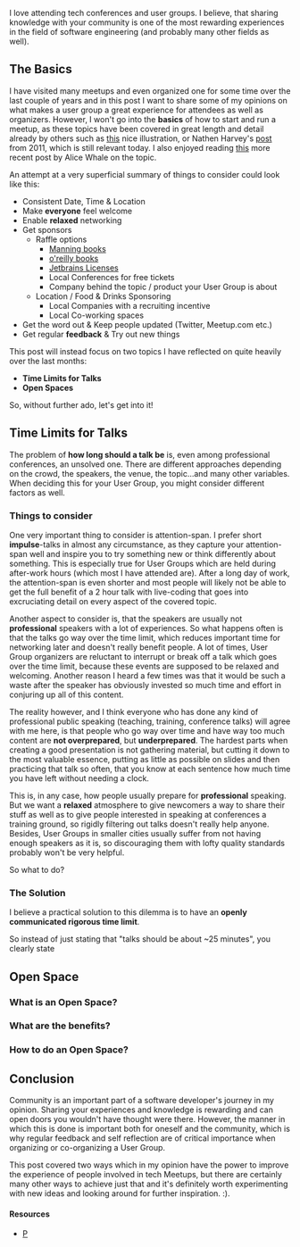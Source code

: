 I love attending tech conferences and user groups. I believe, that sharing knowledge with your community is one of the most rewarding experiences in the field of software engineering (and probably many other fields as well). 

## The Basics

I have visited many meetups and even organized one for some time over the last couple of years and in this post I want to share some of my opinions on what makes a user group a great experience for attendees as well as organizers. However, I won't go into the **basics** of how to start and run a meetup, as these topics have been covered in great length and detail already by others such as [this](https://raygun.com/blog/2014/11/run-successful-tech-meetup/) nice illustration, or Nathen Harvey's [post](http://nathenharvey.com/blog/2011/12/13/tips-for-hosting-a-tech-user-group/) from 2011, which is still relevant today. I also enjoyed reading [this](https://techspark.co/need-to-know-how-to-build-a-top-tech-meetup-group/) more recent post by Alice Whale on the topic. 

An attempt at a very superficial summary of things to consider could look like this:

* Consistent Date, Time & Location 
* Make **everyone** feel welcome 
* Enable **relaxed** networking
* Get sponsors
  * Raffle options
     * [Manning books](https://www.manning.com/)
     * [o'reilly books](http://www.oreilly.com/)
     * [Jetbrains Licenses](https://www.jetbrains.com/)
     * Local Conferences for free tickets
     * Company behind the topic / product your User Group is about
  * Location / Food & Drinks Sponsoring
     * Local Companies with a recruiting incentive
     * Local Co-working spaces
* Get the word out & Keep people updated (Twitter, Meetup.com etc.)
* Get regular **feedback** & Try out new things


This post will instead focus on two topics I have reflected on quite heavily over the last months:

* **Time Limits for Talks**
* **Open Spaces**

So, without further ado, let's get into it!

## Time Limits for Talks 

The problem of **how long should a talk be** is, even among professional conferences, an unsolved one. There are different approaches depending on the crowd, the speakers, the venue, the topic...and many other variables. When deciding this for your User Group, you might consider different factors as well. 

### Things to consider

One very important thing to consider is attention-span. I prefer short **impulse**-talks in almost any circumstance, as they capture your attention-span well and inspire you to try something new or think differently about something. This is especially true for User Groups which are held during after-work hours (which most I have attended are). After a long day of work, the attention-span is even shorter and most people will likely not be able to get the full benefit of a 2 hour talk with live-coding that goes into excruciating detail on every aspect of the covered topic.

Another aspect to consider is, that the speakers are usually not **professional** speakers with a lot of experiences. So what happens often is that the talks go way over the time limit, which reduces important time for networking later and doesn't really benefit people.
A lot of times, User Group organizers are reluctant to interrupt or break off a talk which goes over the time limit, because these events are supposed to be relaxed and welcoming. Another reason I heard a few times was that it would be such a waste after the speaker has obviously invested so much time and effort in conjuring up all of this content.

The reality however, and I think everyone who has done any kind of professional public speaking (teaching, training, conference talks) will agree with me here, is that people who go way over time and have way too much content are **not overprepared**, but **underprepared**. The hardest parts when creating a good presentation is not gathering material, but cutting it down to the most valuable essence, putting as little as possible on slides and then practicing that talk so often, that you know at each sentence how much time you have left without needing a clock.

This is, in any case, how people usually prepare for **professional** speaking. But we want a **relaxed** atmosphere to give newcomers a way to share their stuff as well as to give people interested in speaking at conferences a training ground, so rigidly filtering out talks doesn't really help anyone. Besides, User Groups in smaller cities usually suffer from not having enough speakers as it is, so discouraging them with lofty quality standards probably won't be very helpful. 

So what to do?

### The Solution

I believe a practical solution to this dilemma is to have an **openly communicated rigorous time limit**.

So instead of just stating that "talks should be about ~25 minutes", you clearly state


## Open Space 


### What is an Open Space?


### What are the benefits?


### How to do an Open Space?


## Conclusion

Community is an important part of a software developer's journey in my opinion. Sharing your experiences and knowledge is rewarding and can open doors you wouldn't have thought were there. However, the manner in which this is done is important both for oneself and the community, which is why regular feedback and self reflection are of critical importance when organizing or co-organizing a User Group.

This post covered two ways which in my opinion have the power to improve the experience of people involved in tech Meetups, but there are certainly many other ways to achieve just that and it's definitely worth experimenting with new ideas and looking around for further inspiration. :). 

#### Resources

* [P](url)


